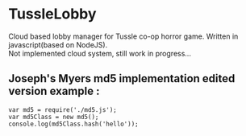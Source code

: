 # TussleLobby #

Cloud based lobby manager for Tussle co-op horror game. Written in javascript(based on NodeJS). <br />
Not implemented cloud system, still work in progress...

## Joseph's Myers md5 implementation edited version example : ##
```
var md5 = require('./md5.js');
var md5Class = new md5();
console.log(md5Class.hash('hello'));
```
